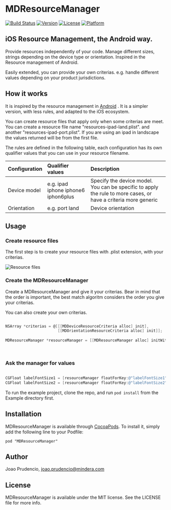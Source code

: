 # MDResourceManager

[![Build Status](https://travis-ci.org/prudencioj/MDResourceManager.svg?branch=master)](https://travis-ci.org/prudencioj/MDResourceManager)
[![Version](https://img.shields.io/cocoapods/v/MDResourceManager.svg?style=flat)](http://cocoadocs.org/docsets/MDResourceManager)
[![License](https://img.shields.io/cocoapods/l/MDResourceManager.svg?style=flat)](http://cocoadocs.org/docsets/MDResourceManager)
[![Platform](https://img.shields.io/cocoapods/p/MDResourceManager.svg?style=flat)](http://cocoadocs.org/docsets/MDResourceManager)


## iOS Resource Management, the Android way.
Provide resources independently of your code. Manage different sizes, strings depending on the device type or orientation.
Inspired in the Resource management of Android.

Easily extended, you can provide your own criterias. e.g. handle different values depending on your product jurisdictions.


## How it works

It is inspired by the resource management in [Android](http://developer.android.com/guide/topics/resources/providing-resources.html#BestMatch) . It is a simpler version, with less rules, and adapted to the iOS ecosystem. 

You can create resource files that apply only when some criterias are meet. 
You can create a resource file name "resources-ipad-land.plist". and another "resources-ipad-port.plist".
If you are using an ipad in landscape the values returned will be from the first file.

The rules are defined in the following table, each configuration has its own qualifier values that you can use in your resource filename.

| Configuration | Qualifier values | Description  |
| :--------------------| :---------------------------| :----------------------------|
|  Device model |  e.g. ipad iphone iphone6 iphon6plus  |  Specify the device model. You can be specific to apply the rule to more cases, or have a criteria more generic | 
|  Orientation |  e.g. port land  | Device orientation |                                                     


## Usage

### Create resource files

The first step is to create your resource files with .plist extension, with your criterias.

![Resource files](https://i.imgur.com/ENw1l8S.png?1)

### Create the MDResourceManager

Create a MDResourceManager and give it your criterias. Bear in mind that the order is important, the best match algoritm considers the order you give your criterias.

You can also create your own criterias.

```objective-c

NSArray *criterias = @[[[MDDeviceResourceCriteria alloc] init],
                       [[MDOrientationResourceCriteria alloc] init]];
    
MDResourceManager *resourceManager = [[MDResourceManager alloc] initWithPrefixFileName:@"dimensions"
                                                                             criterias:criterias];
    
```

### Ask the manager for values 

```objective-c

CGFloat labelFontSize1 = [resourceManager floatForKey:@"labelFontSize1"];
CGFloat labelFontSize2 = [resourceManager floatForKey:@"labelFontSize2"];

```

To run the example project, clone the repo, and run `pod install` from the Example directory first.

## Installation

MDResourceManager is available through [CocoaPods](http://cocoapods.org). To install
it, simply add the following line to your Podfile:

    pod "MDResourceManager"

## Author

Joao Prudencio, joao.prudencio@mindera.com

## License

MDResourceManager is available under the MIT license. See the LICENSE file for more info.